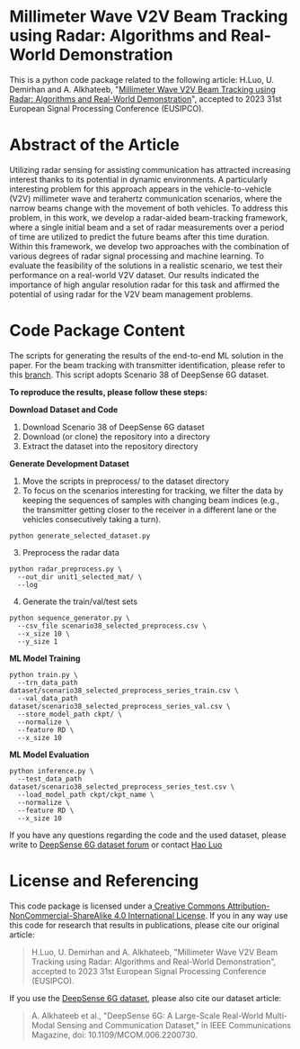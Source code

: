 # Millimeter Wave V2V Beam Tracking using Radar: Algorithms and Real-World Demonstration
This is a python code package related to the following article: H.Luo, U. Demirhan and A. Alkhateeb, "[Millimeter Wave V2V Beam Tracking using Radar: Algorithms and Real-World Demonstration]([https://](https://wi-lab.net/research/v2v-radar-aided-beam-tracking/))", accepted to 2023 31st European Signal Processing Conference (EUSIPCO).

# Abstract of the Article
Utilizing radar sensing for assisting communication has attracted increasing interest thanks to its potential in dynamic environments. A particularly interesting problem for this approach appears in the vehicle-to-vehicle (V2V) millimeter wave and terahertz communication scenarios, where the narrow beams change with the movement of both vehicles. To address this problem, in this work, we develop a radar-aided beam-tracking framework, where a single initial beam and a set of radar measurements over a period of time are utilized to predict the future beams after this time duration. Within this framework, we develop two approaches with the combination of various degrees of radar signal processing and machine learning. To evaluate the feasibility of the solutions in a realistic scenario, we test their performance on a real-world V2V dataset. Our results indicated the importance of high angular resolution radar for this task and affirmed the potential of using radar for the V2V beam management problems.

# Code Package Content
The scripts for generating the results of the end-to-end ML solution in the paper. For the beam tracking with transmitter identification, please refer to this [branch](https://github.com/LacoLuo/V2V-Radar-Beam-Tracking/tree/Tx_Identification). This script adopts Scenario 38 of DeepSense 6G dataset.

**To reproduce the results, please follow these steps:**

**Download Dataset and Code**
1. Download Scenario 38 of DeepSense 6G dataset
2. Download (or clone) the repository into a directory
3. Extract the dataset into the repository directory

**Generate Development Dataset**
1. Move the scripts in preprocess/ to the dataset directory
2. To focus on the scenarios interesting for tracking, we filter the data by keeping the sequences of samples with changing beam indices (e.g., the transmitter getting closer to the receiver in a different lane or the vehicles consecutively taking a turn).
```
python generate_selected_dataset.py
```
3. Preprocess the radar data
```
python radar_preprocess.py \
  --out_dir unit1_selected_mat/ \
  --log
```
4. Generate the train/val/test sets
```
python sequence_generator.py \
  --csv_file scenario38_selected_preprocess.csv \
  --x_size 10 \
  --y_size 1
```

**ML Model Training**
```
python train.py \
  --trn_data_path dataset/scenario38_selected_preprocess_series_train.csv \
  --val_data_path dataset/scenario38_selected_preprocess_series_val.csv \
  --store_model_path ckpt/ \
  --normalize \
  --feature RD \
  --x_size 10
```

**ML Model Evaluation**
```
python inference.py \
  --test_data_path dataset/scenario38_selected_preprocess_series_test.csv \
  --load_model_path ckpt/ckpt_name \
  --normalize \
  --feature RD \
  --x_size 10
```

If you have any questions regarding the code and the used dataset, please write to [DeepSense 6G dataset forum](https://deepsense6g.net/forum/) or contact [Hao Luo](mailto:h.luo@asu.edu)

# License and Referencing
This code package is licensed under a[ Creative Commons Attribution-NonCommercial-ShareAlike 4.0 International License](https://creativecommons.org/licenses/by-nc-sa/4.0/). If you in any way use this code for research that results in publications, please cite our original article:
> H.Luo, U. Demirhan and A. Alkhateeb, "Millimeter Wave V2V Beam Tracking using Radar: Algorithms and Real-World Demonstration", accepted to 2023 31st European Signal Processing Conference (EUSIPCO).

If you use the [DeepSense 6G dataset](https://deepsense6g.net), please also cite our dataset article:
> A. Alkhateeb et al., "DeepSense 6G: A Large-Scale Real-World Multi-Modal Sensing and Communication Dataset," in IEEE Communications Magazine, doi: 10.1109/MCOM.006.2200730.
